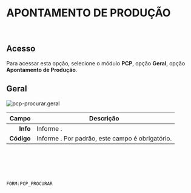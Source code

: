 # APONTAMENTO DE PRODUÇÃO
<br>

## Acesso
Para acessar esta opção, selecione o módulo **PCP**, opção **Geral**, opção **Apontamento de Produção**.
<br>

## Geral
![pcp-procurar.geral](https://raw.githubusercontent.com/netforcews/docs-erp/master/pcp/imagens/pcp-procurar.geral.png)

Campo | Descrição
--:|---
**Info** | Informe .
**Código** | Informe . Por padrão, este campo é obrigatório.
<br>
<br>
<br>
<br>

```FORM:PCP_PROCURAR```
